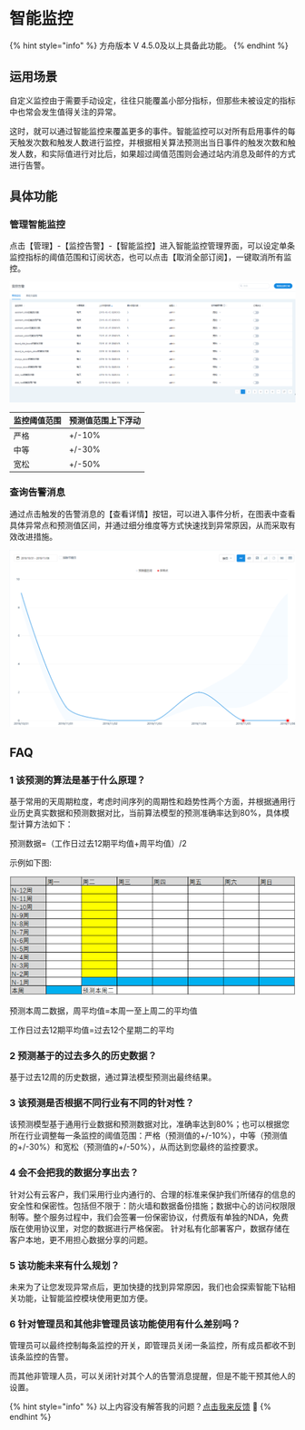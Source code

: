 # 智能监控

{% hint style="info" %}
方舟版本 V 4.5.0及以上具备此功能。
{% endhint %}

## 运用场景

自定义监控由于需要手动设定，往往只能覆盖小部分指标，但那些未被设定的指标中也常会发生值得关注的异常。

这时，就可以通过智能监控来覆盖更多的事件。智能监控可以对所有启用事件的每天触发次数和触发人数进行监控，并根据相关算法预测出当日事件的触发次数和触发人数，和实际值进行对比后，如果超过阈值范围则会通过站内消息及邮件的方式进行告警。

## 具体功能

### 管理智能监控

点击【管理】-【监控告警】-【智能监控】进入智能监控管理界面，可以设定单条监控指标的阈值范围和订阅状态，也可以点击【取消全部订阅】，一键取消所有监控。

![](../../../.gitbook/assets/智能监控1.png)

| 监控阈值范围 | 预测值范围上下浮动 |
| ------ | --------- |
| 严格     | +/-10%    |
| 中等     | +/-30%    |
| 宽松     | +/-50%    |

### 查询告警消息

通过点击触发的告警消息的【查看详情】按钮，可以进入事件分析，在图表中查看具体异常点和预测值区间，并通过细分维度等方式快速找到异常原因，从而采取有效改进措施。

![告警消息进入事件分析详情](<../../../.gitbook/assets/图片 (5).png>)

## FAQ

### 1 该预测的算法是基于什么原理？

基于常用的天周期粒度，考虑时间序列的周期性和趋势性两个方面，并根据通用行业历史真实数据和预测数据对比，当前算法模型的预测准确率达到80%，具体模型计算方法如下：

 预测数据=（工作日过去12期平均值+周平均值）/2 

示例如下图: 

![](<../../../.gitbook/assets/图片 (7).png>)

预测本周二数据，周平均值=本周一至上周二的平均值

工作日过去12期平均值=过去12个星期二的平均

### 2 预测基于的过去多久的历史数据？

基于过去12周的历史数据，通过算法模型预测出最终结果。

### 3 该预测是否根据不同行业有不同的针对性？

该预测模型基于通用行业数据和预测数据对比，准确率达到80%；也可以根据您所在行业调整每一条监控的阈值范围：严格（预测值的+/-10%），中等（预测值的+/-30%）和宽松（预测值的+/-50%），从而达到您最终的监控要求。

### 4 会不会把我的数据分享出去？

针对公有云客户，我们采用行业内通行的、合理的标准来保护我们所储存的信息的安全性和保密性。包括但不限于：防火墙和数据备份措施；数据中心的访问权限限制等。整个服务过程中，我们会签署一份保密协议，付费版有单独的NDA，免费版在使用协议里，对您的数据进行严格保密。 针对私有化部署客户，数据存储在客户本地，更不用担心数据分享的问题。

### 5 该功能未来有什么规划？

未来为了让您发现异常点后，更加快捷的找到异常原因，我们也会探索智能下钻相关功能，让智能监控模块使用更加方便。

### 6 针对管理员和其他非管理员该功能使用有什么差别吗？

管理员可以最终控制每条监控的开关，即管理员关闭一条监控，所有成员都收不到该条监控的告警。 

而其他非管理人员，可以关闭针对其个人的告警消息提醒，但是不能干预其他人的设置。

{% hint style="info" %}
以上内容没有解答我的问题？[点击我来反馈](https://support.qq.com/products/118522/) 🚀
{% endhint %}
